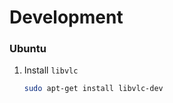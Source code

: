 # Development

### Ubuntu

1. Install ``libvlc``
    ```bash
    sudo apt-get install libvlc-dev
    ```